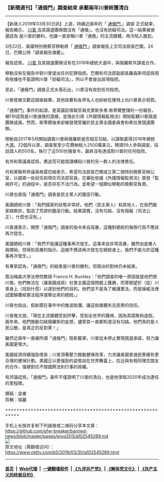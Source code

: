 ### 【新聞週刊】「通俄門」調查結束 承壓兩年川普終獲清白
------------------------

<div class="post_content" itemprop="articleBody">
 <p>
  【新唐人2019年03月30日訊】上週，持續近兩年的「
  <a href="https://www.ntdtv.com/b5/通俄門.htm">
   通俄門
  </a>
  」調查 正式結束，報告顯示，
  <a href="https://www.ntdtv.com/b5/川普.htm">
   川普
  </a>
  及其競選團隊既沒有「通俄」，也沒有妨礙司法。這一結果被普遍認為 是川普的勝利，也讓一直宣稱川普「通俄」的主流媒體，再次陷入尷尬。
 </p>
 <p>
  3月22日，美國特別檢察官穆勒將「
  <a href="https://www.ntdtv.com/b5/通俄門.htm">
   通俄門
  </a>
  」調查報告上交司法部長巴爾。24日，巴爾公佈「調查報告摘要」。
 </p>
 <p>
  報告認爲，
  <a href="https://www.ntdtv.com/b5/川普.htm">
   川普
  </a>
  及其競選團隊沒有在2016年總統大選中，與俄羅斯共謀或合作。
 </p>
 <p>
  穆勒沒有在報告中對川普提出任何犯罪指控。巴爾和司法部副部長羅森斯坦認爲現有依據也不能證明川普「妨礙司法」，所以不會提出該項指控。
 </p>
 <p>
  至此，「通俄門」調查正式水落石出，川普沒有收到任何指控。
 </p>
 <p>
  川普發推文歡迎調查結果，其他政要和各界名人也紛紛在推特上向川普表示祝賀。
 </p>
 <p>
  「通俄門」事件的起源，是英國前情報官員克里斯多弗‧斯蒂爾整理的一份報告，被FBI認爲是川普通俄的證據，並借此引用《外國情報監視法》開始監聽川普競選團隊成員。然而，斯蒂爾後來卻被發現受僱於民主黨全國委員會和希拉里競選團隊。
 </p>
 <p>
  穆勒自2017年5月開始調查川普與俄羅斯是否相互勾結，以謀取贏得2016年總統大選。22個月以來，調查案至少花費納稅人2500萬美元，聘請59人參與調查，採訪證人約500名，執行了近500份搜查令，最終沒有達成對川普的任何指控。
 </p>
 <p>
  有共和黨議員認爲，應追究可能陰謀構陷川普的另一群人的法律責任。
 </p>
 <p>
  共和黨聯邦參議員格雷厄姆表示，希望司法部長巴爾成立第二個特別檢察官辦公室，以調查一些前任和現任司法部官員，在審批依據《外國情報監視法》簽發「監視許可」的過程中，是否存在不法行為。並希望一個類似穆勒的檢察官負責。
 </p>
 <p>
  川普也直指「通俄門」調查是民主黨人的獵巫行動。
 </p>
 <p>
  美國總統川普：「我們國家的狀態非常好。他們（民主黨人）和其他人，在我們國家搞欺詐，製造了荒謬的獵巫行動。結果證實，沒有勾結，沒有阻礙（司法公正），什麼也沒有。」
 </p>
 <p>
  川普還表示，開啓「通俄門」調查的指令來自高層，這種對總統的侮辱行爲不應該再次發生。
 </p>
 <p>
  美國總統川普：「我們不能讓這種事再次發生。這事來自非常高層，雖然由底層人員開始，但得到高層的指示。這絕不應該再次發生在總統身上。我們不能允許這種事再次發生。」
 </p>
 <p>
  有專家認為，「通俄門」的結束是川普的勝利，但兩派的對峙仍未結束。
 </p>
 <p>
  喬治梅森大學法學院教授 Francis H. Buckley：「他們調查的唯一原因就是他們恨川普。他們無法在（讓美國成爲）社會主義這個問題上獲勝，而寄期望於（從）川普身上（找到什麼）以達到他們的目的。他們並不是為了維護憲法，而是操縱法律試圖顛覆經憲法程序選舉出來的總統。」
 </p>
 <p>
  川普也指出，假新聞在事件中的推波助瀾，讓這些媒體失去民衆的信任。
 </p>
 <p>
  川普推文說，「現在主流媒體受到抨擊，受到全世界的蔑視，因為其腐敗和虛假。兩年來，他們推動勾結俄羅斯的妄想，儘管其一直都知道沒有勾結。他們真的是人民公敵，是真正的反對黨！」
 </p>
 <p>
  雖然近兩年一直被所謂「通俄門」陰影籠罩，川普從未停止實現競選承諾，努力讓美國更偉大。
 </p>
 <p>
  美國經濟持續强勁增長；川普頂著壓力推動健保改革，力求讓美國普通民衆擁有更合理的健保計劃。美國正以更强勁的姿態站在世界舞臺上，拉近與有相同理念盟友的合作，强硬對抗不按國際法則行事的政權。
 </p>
 <p>
  有評論認爲，「通俄門」事件不僅證明了川普的清白，也是他爭取2020年成功連任的里程碑。
 </p>
 <p>
  撰稿：梁東
  <br/>
  剪輯：瑞麗
 </p>
 <div class="single_ad">
 </div>
</div>

+++++++++++++++++++++++++++++++++++++++++++++++++++++++++++<br/><br/>
手机上长按并复制下列链接或二维码分享本文章：<br/>
https://github.com/gfw-breaker/banned-news/blob/master/pages/prog203/a102545289.md <br/>
<a href='https://github.com/gfw-breaker/banned-news/blob/master/pages/prog203/a102545289.md'><img src='https://github.com/gfw-breaker/banned-news/blob/master/pages/prog203/a102545289.md.png'/></a> <br/>
原文地址（需翻墙访问）：https://www.ntdtv.com/b5/2019/03/30/a102545289.html


------------------------
#### [首页](https://github.com/gfw-breaker/banned-news/blob/master/README.md) &nbsp;|&nbsp; [Web代理](https://github.com/labour-camp/helloworld) &nbsp;|&nbsp; [一键翻墙软件](https://github.com/gfw-breaker/nogfw/blob/master/README.md) &nbsp;| [《九评共产党》](https://github.com/gfw-breaker/9ping.md/blob/master/README.md#九评之一评共产党是什么) | [《解体党文化》](https://github.com/gfw-breaker/jtdwh.md/blob/master/README.md) | [《共产主义的终极目的》](https://github.com/gfw-breaker/gczydzjmd.md/blob/master/README.md)

